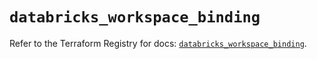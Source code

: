 # `databricks_workspace_binding`

Refer to the Terraform Registry for docs: [`databricks_workspace_binding`](https://registry.terraform.io/providers/databricks/databricks/1.93.0/docs/resources/workspace_binding).
